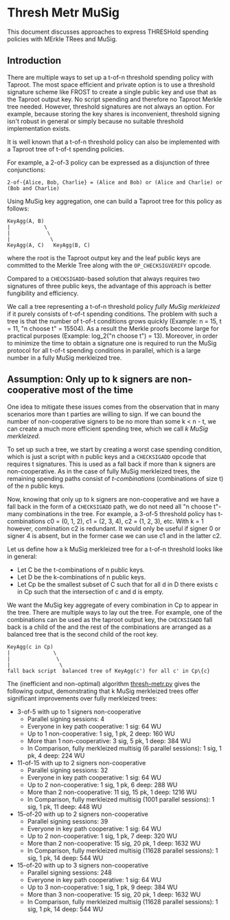 # Thresh Metr MuSig

This document discusses approaches to express THRESHold spending policies with MErkle TRees and MuSig.

## Introduction

There are multiple ways to set up a t-of-n threshold spending policy with Taproot.
The most space efficient and private option is to use a threshold signature scheme like FROST to create a single public key and use that as the Taproot output key.
No script spending and therefore no Taproot Merkle tree needed.
However, threshold signatures are not always an option.
For example, because storing the key shares is inconvenient, threshold signing isn't robust in general or simply because no suitable threshold implementation exists.

It is well known that a t-of-n threshold policy can also be implemented with a Taproot tree of t-of-t spending policies.

For example, a 2-of-3 policy can be expressed as a disjunction of three conjunctions:
```
2-of-{Alice, Bob, Charlie} = (Alice and Bob) or (Alice and Charlie) or (Bob and Charlie)
```

Using MuSig key aggregation, one can build a Taproot tree for this policy as follows:
```
KeyAgg(A, B)
|           \
|            \
|             \
KeyAgg(A, C)   KeyAgg(B, C)
```
where the root is the Taproot output key and the leaf public keys are committed to the Merkle Tree along with the `OP_CHECKSIGVERIFY` opcode.

Compared to a `CHECKSIGADD`-based solution that always requires two signatures of three public keys, the advantage of this approach is better fungibility and efficiency.

We call a tree representing a t-of-n threshold policy *fully MuSig merkleized* if it purely consists of t-of-t spending conditions.
The problem with such a tree is that the number of t-of-t conditions grows quickly (Example: n = 15, t = 11, "n choose t" = 15504).
As a result the Merkle proofs become large for practical purposes (Example: log_2("n choose t") = 13).
Moreover, in order to minimize the time to obtain a signature one is required to run the MuSig protocol for all t-of-t spending conditions in parallel, which is a large number in a fully MuSig merkleized tree.

## Assumption: Only up to k signers are non-cooperative most of the time

One idea to mitigate these issues comes from the observation that in many scenarios more than t parties are willing to sign.
If we can bound the number of non-cooperative signers to be no more than some k < n - t, we can create a much more efficient spending tree, which we call *k MuSig merkleized*.

To set up such a tree, we start by creating a worst case spending condition, which is just a script with n public keys and a `CHECKSIGADD` opcode that requires t signatures.
This is used as a fall back if more than k signers are non-cooperative.
As in the case of fully MuSig merkleized trees, the remaining spending paths consist of *t-combinations* (combinations of size t) of the n public keys.

Now, knowing that only up to k signers are non-cooperative and we have a fall back in the form of a `CHECKSIGADD` path, we do not need all "n choose t"-many combinations in the tree.
For example, a 3-of-5 threshold policy has t-combinations c0 = (0, 1, 2), c1 = (2, 3, 4), c2 = (1, 2, 3), etc.
With k = 1 however, combination c2 is redundant.
It would only be useful if signer 0 or signer 4 is absent, but in the former case we can use c1 and in the latter c2.

Let us define how a k MuSig merkleized tree for a t-of-n threshold looks like in general:
- Let C be the t-combinations of n public keys.
- Let D be the k-combinations of n public keys.
- Let Cp be the smallest subset of C such that for all d in D there exists c in Cp such that the intersection of c and d is empty.

We want the MuSig key aggregate of every combination in Cp to appear in the tree.
There are multiple ways to lay out the tree.
For example, one of the combinations can be used as the taproot output key, the `CHECKSIGADD` fall back is a child of the and the rest of the combinations are arranged as a balanced tree that is the second child of the root key.

```
KeyAgg(c in Cp)
|              \
|               \
|                \
fall back script  balanced tree of KeyAgg(c') for all c' in Cp\{c}
```

The (inefficient and non-optimal) algorithm [thresh-metr.py](thresh-metr.py) gives the following output, demonstrating that k MuSig merkleized trees offer significant improvements over fully merkleized trees:

- 3-of-5 with up to 1 signers non-cooperative
  - Parallel signing sessions: 4
  - Everyone in key path cooperative: 1 sig: 64 WU
  - Up to 1 non-cooperative:         1 sig, 1 pk, 2 deep: 160 WU
  - More than 1 non-cooperative:     3 sig, 5 pk, 1 deep: 384 WU
  - In Comparison, fully merkleized multisig (6 parallel sessions): 1 sig, 1 pk, 4 deep: 224 WU
- 11-of-15 with up to 2 signers non-cooperative
  - Parallel signing sessions: 32
  - Everyone in key path cooperative: 1 sig: 64 WU
  - Up to 2 non-cooperative:         1 sig, 1 pk, 6 deep: 288 WU
  - More than 2 non-cooperative:     11 sig, 15 pk, 1 deep: 1216 WU
  - In Comparison, fully merkleized multisig (1001 parallel sessions): 1 sig, 1 pk, 11 deep: 448 WU
- 15-of-20 with up to 2 signers non-cooperative
  - Parallel signing sessions: 39
  - Everyone in key path cooperative: 1 sig: 64 WU
  - Up to 2 non-cooperative:         1 sig, 1 pk, 7 deep: 320 WU
  - More than 2 non-cooperative:     15 sig, 20 pk, 1 deep: 1632 WU
  - In Comparison, fully merkleized multisig (11628 parallel sessions): 1 sig, 1 pk, 14 deep: 544 WU
- 15-of-20 with up to 3 signers non-cooperative
  - Parallel signing sessions: 248
  - Everyone in key path cooperative: 1 sig: 64 WU
  - Up to 3 non-cooperative:         1 sig, 1 pk, 9 deep: 384 WU
  - More than 3 non-cooperative:     15 sig, 20 pk, 1 deep: 1632 WU
  - In Comparison, fully merkleized multisig (11628 parallel sessions): 1 sig, 1 pk, 14 deep: 544 WU
